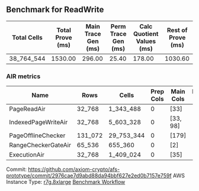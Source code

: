 ## Benchmark for ReadWrite
| Total Cells | Total Prove (ms) | Main Trace Gen (ms) | Perm Trace Gen (ms) | Calc Quotient Values (ms) | Rest of Prove (ms) |
|-----------------------------|-----------------------|--------------------------|--------------------------|-----------------|----------------|
| 38_764_544 | 1530.00 | 296.00 | 25.40 | 178.00 | 1030.60 |

### AIR metrics
| Name | Rows | Cells | Prep Cols | Main Cols | Perm Cols |
|------|------|-------|-----------|-----------|-----------|
| PageReadAir          | 32_768     | 1_343_488   | 0     | [33] | [8] |
| IndexedPageWriteAir  | 32_768     | 5_603_328   | 0     | [33, 98] | [40] |
| PageOfflineChecker   | 131_072    | 29_753_344  | 0     | [179] | [48] |
| RangeCheckerGateAir  | 65_536     | 655_360     | 0     | [2] | [8] |
| ExecutionAir         | 32_768     | 1_409_024   | 0     | [35] | [8] |

Commit: https://github.com/axiom-crypto/afs-prototype/commit/2976cae7d9abd88da94bbf627e2ed0b7157e759f
AWS Instance Type: [r7g.8xlarge](https://instances.vantage.sh/aws/ec2/r7g.8xlarge)
[Benchmark Workflow](https://github.com/axiom-crypto/afs-prototype/actions/runs/10359481136)
